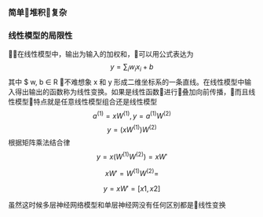 ### 简单堆积复杂
### 线性模型的局限性
在线性模型中，输出为输入的加权和，可以用公式表达为
$$ y = \sum_{i} w_ix_i + b$$
其中 $ w, b $\in$ R  不难想象 x 和 y 形成二维坐标系的一条直线。在线性模型中输入得出输出的函数称为线性变换。如果是线性函数进行叠加向前传播，而且线性模型特点就是任意线性模型组合还是线性模型
$$ a^{(1)} =  x W^{(1)}, y =  a^{(1)} W^{(2)} $$
$$ y = (xW^{(1)})W^{(2)}$$
根据矩阵乘法结合律
$$ y = x(W^{(1)}W^{(2)}) = xW\prime$$

$$  xW\prime = W^{(1)}W^{(2)} =  $$

$$ y = xW\prime = [x1,x2] $$

虽然这时候多层神经网络模型和单层神经网没有任何区别都是线性变换